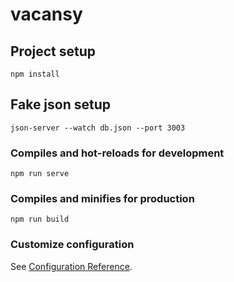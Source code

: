 # vacansy

## Project setup
```
npm install
```
## Fake json setup
```
json-server --watch db.json --port 3003
```
### Compiles and hot-reloads for development
```
npm run serve
```

### Compiles and minifies for production
```
npm run build
```

### Customize configuration
See [Configuration Reference](https://cli.vuejs.org/config/).
